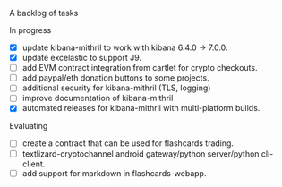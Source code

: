 A backlog of tasks

In progress
- [x] update kibana-mithril to work with kibana 6.4.0 -> 7.0.0.
- [x] update excelastic to support J9.
- [ ] add EVM contract integration from cartlet for crypto checkouts.
- [ ] add paypal/eth donation buttons to some projects.
- [ ] additional security for kibana-mithril (TLS, logging)
- [ ] improve documentation of kibana-mithril
- [x] automated releases for kibana-mithril with multi-platform builds.

Evaluating
- [ ] create a contract that can be used for flashcards trading.
- [ ] textlizard-cryptochannel android gateway/python server/python cli-client.
- [ ] add support for markdown in flashcards-webapp.
